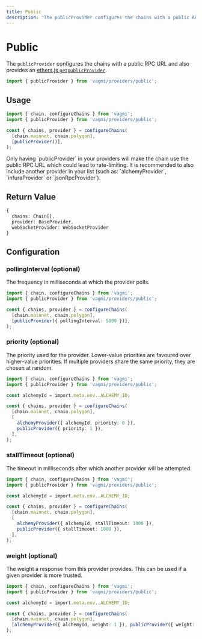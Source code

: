 ```yaml
---
title: Public
description: 'The publicProvider configures the chains with a public RPC URL and also provides an ethers.js getpublicProvider.'
---
```


# Public

The `publicProvider` configures the chains with a public RPC URL and also provides an [ethers.js `getpublicProvider`](https://docs.ethers.io/v5/api/providers/#providers-getpublicProvider).

```ts
import { publicProvider } from 'vagmi/providers/public';
```

## Usage

```ts
import { chain, configureChains } from 'vagmi';
import { publicProvider } from 'vagmi/providers/public';

const { chains, provider } = configureChains(
  [chain.mainnet, chain.polygon],
  [publicProvider()],
);
```

<Callout emoji="⚠️">
  Only having `publicProvider` in your providers will make the chain use the
  public RPC URL which could lead to rate-limiting. It is recommended to also
  include another provider in your list (such as: `alchemyProvider`,
  `infuraProvider` or `jsonRpcProvider`).
</Callout>

## Return Value

```ts
{
  chains: Chain[],
  provider: BaseProvider,
  webSocketProvider: WebSocketProvider
}
```

## Configuration

### pollingInterval (optional)

The frequency in milliseconds at which the provider polls.

```ts
import { chain, configureChains } from 'vagmi';
import { publicProvider } from 'vagmi/providers/public';

const { chains, provider } = configureChains(
  [chain.mainnet, chain.polygon],
  [publicProvider({ pollingInterval: 5000 })],
);
```

### priority (optional)

The priority used for the provider. Lower-value priorities are favoured over higher-value priorities. If multiple providers share the same priority, they are chosen at random.

```ts
import { chain, configureChains } from 'vagmi';
import { publicProvider } from 'vagmi/providers/public';

const alchemyId = import.meta.env..ALCHEMY_ID;

const { chains, provider } = configureChains(
  [chain.mainnet, chain.polygon],
  [
    alchemyProvider({ alchemyId, priority: 0 }),
    publicProvider({ priority: 1 }),
  ],
);
```

### stallTimeout (optional)

The timeout in milliseconds after which another provider will be attempted.

```ts
import { chain, configureChains } from 'vagmi';
import { publicProvider } from 'vagmi/providers/public';

const alchemyId = import.meta.env..ALCHEMY_ID;

const { chains, provider } = configureChains(
  [chain.mainnet, chain.polygon],
  [
    alchemyProvider({ alchemyId, stallTimeout: 1000 }),
    publicProvider({ stallTimeout: 1000 }),
  ],
);
```

### weight (optional)

The weight a response from this provider provides. This can be used if a given provider is more trusted.

```ts
import { chain, configureChains } from 'vagmi';
import { publicProvider } from 'vagmi/providers/public';

const alchemyId = import.meta.env..ALCHEMY_ID;

const { chains, provider } = configureChains(
  [chain.mainnet, chain.polygon],
  [alchemyProvider({ alchemyId, weight: 1 }), publicProvider({ weight: 2 })],
);
```
